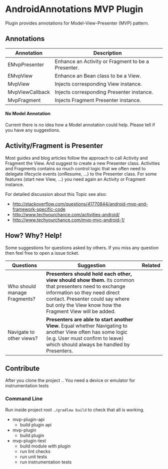 # AndroidAnnotations MVP Plugin

Plugin provides annotations for Model-View-Presenter (MVP) pattern.

## Annotations

Annotation | Description
---|---
EMvpPresenter | Enhance an Activity or Fragment to be a Presenter.
EMvpView | Enhance an Bean class to be a View.
MvpView | Injects corresponding View instance.
MvpViewCallback | Injects corresponding Presenter instance.
MvpFragment | Injects Fragment Presenter instance.

#### No Model Annotation

Current there is no idea how a Model annotation could help.
  Please tell if you have any suggestions.

## Activity/Fragment is Presenter

Most guides and blog articles follow the approach to call Activity and Fragment the View.
And suggest to create a new Presenter class. Activities and Fragments contains so much control
logic that we often need to delegate lifecycle events (onResume, ...) to the Presenter class.
For some features (start new View, ...) you need again an Activity or Fragment instance.

For detailed discussion about this Topic see also:

* http://stackoverflow.com/questions/41770844/android-mvp-and-framework-specific-code
* http://www.techyourchance.com/activities-android/
* http://www.techyourchance.com/mvp-mvc-android-1/

## How? Why? Help!

Some suggestions for questions asked by others.
If you miss any question then feel free to open a issue ticket.

Questions | Suggestion | Related
---|---|---
Who should manage Fragments? | **Presenters should hold each other, view should show them.** Its common that presenters need to exchange information so they need direct contact. Presenter could say where but only the View know how the Fragment View will be added.
Navigate to other views? | **Presenters are able to start another View.** Equal whether  Navigating to another View often has some logic (e.g. User must confirm to leave) which should always be handled by Presenters.

## Contribute

After you clone the project ..
You need a device or emulator for instrumentation tests

### Command Line

Run inside project root `./gradlew build` to check that all is working.

* mvp-plugin-api
    * build plugin api
* mvp-plugin
    * build plugin
* mvp-plugin-test
    * build module with plugin
    * run lint checks
    * run unit tests
    * run instrumentation tests
